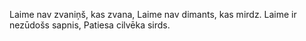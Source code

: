 Laime nav zvaniņš, kas zvana,
Laime nav dimants, kas mirdz.
Laime ir nezūdošs sapnis,
Patiesa cilvēka sirds.